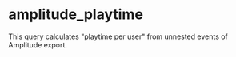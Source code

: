 # amplitude_playtime
This query calculates "playtime per user" from unnested events of Amplitude export.
